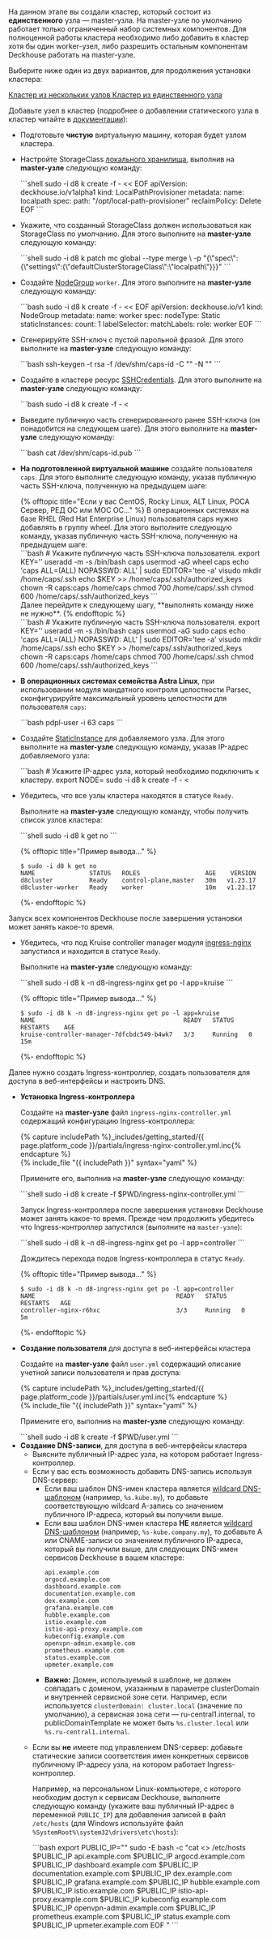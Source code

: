 <script type="text/javascript" src='{% javascript_asset_tag getting-started %}[_assets/js/getting-started.js]{% endjavascript_asset_tag %}'></script>
<script type="text/javascript" src='{% javascript_asset_tag getting-started-access %}[_assets/js/getting-started-access.js]{% endjavascript_asset_tag %}'></script>
<script type="text/javascript" src='{% javascript_asset_tag bcrypt %}[_assets/js/bcrypt.js]{% endjavascript_asset_tag %}'></script>

На данном этапе вы создали кластер, который состоит из **единственного** узла — master-узла. На master-узле по умолчанию работает только ограниченный набор системных компонентов. Для полноценной работы кластера необходимо либо добавить в кластер хотя бы один worker-узел, либо разрешить остальным компонентам Deckhouse работать на master-узле.

Выберите ниже один из двух вариантов, для продолжения установки кластера:

<div class="tabs">
        <a id='tab_layout_worker' href="javascript:void(0)" class="tabs__btn tabs__btn_revision active"
        onclick="openTabAndSaveStatus(event, 'tabs__btn_revision', 'tabs__content_worker', 'block_layout_master');
                 openTabAndSaveStatus(event, 'tabs__btn_revision', 'tabs__content_master', 'block_layout_worker');">
        Кластер из нескольких узлов
        </a>
        <a id='tab_layout_master' href="javascript:void(0)" class="tabs__btn tabs__btn_revision"
        onclick="openTabAndSaveStatus(event, 'tabs__btn_revision', 'tabs__content_master', 'block_layout_worker');
                 openTabAndSaveStatus(event, 'tabs__btn_revision', 'tabs__content_worker', 'block_layout_master');">
        Кластер из единственного узла
        </a>
</div>

<div id="block_layout_master" class="tabs__content_master" style="display: none;">
<p>Кластера, состоящего из единственного узла, может быть достаточно, например, для ознакомительных целей.</p>
<ul>
  <li>
<p>Выполните на <strong>master-узле</strong> следующую команду, для того чтобы снять с него <i>taint</i> и разрешить остальным компонентам Deckhouse работать на master-узле:</p>
<div markdown="1">
```bash
sudo -i d8 k patch nodegroup master --type json -p '[{"op": "remove", "path": "/spec/nodeTemplate/taints"}]'
```
</div>
  </li>
  <li>
<p>Настройте StorageClass <a href="/products/kubernetes-platform/documentation/v1/modules/local-path-provisioner/cr.html#localpathprovisioner">локального хранилища</a>, выполнив на <strong>master-узле</strong> следующую команду:</p>
<div markdown="1">
```shell
sudo -i d8 k create -f - << EOF
apiVersion: deckhouse.io/v1alpha1
kind: LocalPathProvisioner
metadata:
  name: localpath
spec:
  path: "/opt/local-path-provisioner"
  reclaimPolicy: Delete
EOF
```
</div>
  </li>
  <li>
<p>Укажите, что созданный StorageClass должен использоваться как StorageClass по умолчанию. Для этого выполните на <strong>master-узле</strong> следующую команду:</p>
<div markdown="1">
```shell
sudo -i d8 k patch mc global --type merge \
  -p "{\"spec\": {\"settings\":{\"defaultClusterStorageClass\":\"localpath\"}}}"
```
</div>
  </li>
</ul>
</div>

<div id="block_layout_worker" class="tabs__content_worker">
<p>Добавьте узел в кластер (подробнее о добавлении статического узла в кластер читайте в <a href="/products/kubernetes-platform/documentation/latest/modules/node-manager/examples.html#добавление-статического-узла-в-кластер">документации</a>):</p>

<ul>
  <li>
    Подготовьте <strong>чистую</strong> виртуальную машину, которая будет узлом кластера.
  </li>
  <li>
<p>Настройте StorageClass <a href="/products/kubernetes-platform/documentation/v1/modules/local-path-provisioner/cr.html#localpathprovisioner">локального хранилища</a>, выполнив на <strong>master-узле</strong> следующую команду:</p>
<div markdown="1">
```shell
sudo -i d8 k create -f - << EOF
apiVersion: deckhouse.io/v1alpha1
kind: LocalPathProvisioner
metadata:
  name: localpath
spec:
  path: "/opt/local-path-provisioner"
  reclaimPolicy: Delete
EOF
```
</div>
  </li>
  <li>
<p>Укажите, что созданный StorageClass должен использоваться как StorageClass по умолчанию. Для этого выполните на <strong>master-узле</strong> следующую команду:</p>
<div markdown="1">
```shell
sudo -i d8 k patch mc global --type merge \
  -p "{\"spec\": {\"settings\":{\"defaultClusterStorageClass\":\"localpath\"}}}"
```
</div>
  </li>
  <li>
    <p>Создайте <a href="/products/kubernetes-platform/documentation/v1/modules/node-manager/cr.html#nodegroup">NodeGroup</a> <code>worker</code>. Для этого выполните на <strong>master-узле</strong> следующую команду:</p>
<div markdown="1">
```bash
sudo -i d8 k create -f - << EOF
apiVersion: deckhouse.io/v1
kind: NodeGroup
metadata:
  name: worker
spec:
  nodeType: Static
  staticInstances:
    count: 1
    labelSelector:
      matchLabels:
        role: worker
EOF
```
</div>
  </li>
  <li>
    <p>Сгенерируйте SSH-ключ с пустой парольной фразой. Для этого выполните на <strong>master-узле</strong> следующую команду:</p>
<div markdown="1">
```bash
ssh-keygen -t rsa -f /dev/shm/caps-id -C "" -N ""
```
</div>
  </li>
  <li>
    <p>Создайте в кластере ресурс <a href="/products/kubernetes-platform/documentation/v1/modules/node-manager/cr.html#sshcredentials">SSHCredentials</a>. Для этого выполните на <strong>master-узле</strong> следующую команду:</p>
<div markdown="1">
```bash
sudo -i d8 k create -f - <<EOF
apiVersion: deckhouse.io/v1alpha2
kind: SSHCredentials
metadata:
  name: caps
spec:
  user: caps
  privateSSHKey: "`cat /dev/shm/caps-id | base64 -w0`"
EOF
```
</div>
  </li>
  <li>
    <p>Выведите публичную часть сгенерированного ранее SSH-ключа (он понадобится на следующем шаге). Для этого выполните на <strong>master-узле</strong> следующую команду:</p>
<div markdown="1">
```bash
cat /dev/shm/caps-id.pub
```
</div>
  </li>
  <li>
    <p><strong>На подготовленной виртуальной машине</strong> создайте пользователя <code>caps</code>. Для этого выполните следующую команду, указав публичную часть SSH-ключа, полученную на предыдущем шаге:</p>
{% offtopic title="Если у вас CentOS, Rocky Linux, ALT Linux, РОСА Сервер, РЕД ОС или МОС ОС..." %}
В операционных системах на базе RHEL (Red Hat Enterprise Linux) пользователя caps нужно добавлять в группу wheel. Для этого выполните следующую команду, указав публичную часть SSH-ключа, полученную на предыдущем шаге:
<div markdown="1">
```bash
# Укажите публичную часть SSH-ключа пользователя.
export KEY='<SSH-PUBLIC-KEY>'
useradd -m -s /bin/bash caps
usermod -aG wheel caps
echo 'caps ALL=(ALL) NOPASSWD: ALL' | sudo EDITOR='tee -a' visudo
mkdir /home/caps/.ssh
echo $KEY >> /home/caps/.ssh/authorized_keys
chown -R caps:caps /home/caps
chmod 700 /home/caps/.ssh
chmod 600 /home/caps/.ssh/authorized_keys
```
</div>
Далее перейдите к следующему шагу, **выполнять команду ниже не нужно**.
{% endofftopic %}
<div markdown="1">
```bash
# Укажите публичную часть SSH-ключа пользователя.
export KEY='<SSH-PUBLIC-KEY>'
useradd -m -s /bin/bash caps
usermod -aG sudo caps
echo 'caps ALL=(ALL) NOPASSWD: ALL' | sudo EDITOR='tee -a' visudo
mkdir /home/caps/.ssh
echo $KEY >> /home/caps/.ssh/authorized_keys
chown -R caps:caps /home/caps
chmod 700 /home/caps/.ssh
chmod 600 /home/caps/.ssh/authorized_keys
```
</div>
  </li>
  <li>
    <p><strong>В операционных системах семейства Astra Linux</strong>, при использовании модуля мандатного контроля целостности Parsec, сконфигурируйте максимальный уровень целостности для пользователя <code>caps</code>:</p>
<div markdown="1">
```bash
pdpl-user -i 63 caps
```
</div>
  </li>
  <li>
    <p>Создайте <a href="/products/kubernetes-platform/documentation/v1/modules/node-manager/cr.html#staticinstance">StaticInstance</a> для добавляемого узла. Для этого выполните на <strong>master-узле</strong> следующую команду, указав IP-адрес добавляемого узла:</p>
<div markdown="1">
```bash
# Укажите IP-адрес узла, который необходимо подключить к кластеру.
export NODE=<NODE-IP-ADDRESS>
sudo -i d8 k create -f - <<EOF
apiVersion: deckhouse.io/v1alpha2
kind: StaticInstance
metadata:
  name: d8cluster-worker
  labels:
    role: worker
spec:
  address: "$NODE"
  credentialsRef:
    kind: SSHCredentials
    name: caps
EOF
```
</div>
  </li>
  <li><p>Убедитесь, что все узлы кластера находятся в статусе <code>Ready</code>.</p>
<p>Выполните на <strong>master-узле</strong> следующую команду, чтобы получить список узлов кластера:</p>
<div markdown="1">
```shell
sudo -i d8 k get no
```
</div>

{% offtopic title="Пример вывода..." %}
```
$ sudo -i d8 k get no
NAME               STATUS   ROLES                  AGE    VERSION
d8cluster          Ready    control-plane,master   30m   v1.23.17
d8cluster-worker   Ready    worker                 10m   v1.23.17
```
{%- endofftopic %}
  </li>
</ul>
</div>

<p>Запуск всех компонентов Deckhouse после завершения установки может занять какое-то время.</p>

<ul>
<li><p>Убедитесь, что под Kruise controller manager модуля <a href="/products/kubernetes-platform/documentation/v1/modules/ingress-nginx/">ingress-nginx</a> запустился и находится в статусе <code>Ready</code>.</p>
<p>Выполните на <strong>master-узле</strong> следующую команду:</p>

<div markdown="1">
```shell
sudo -i d8 k -n d8-ingress-nginx get po -l app=kruise
```
</div>

{% offtopic title="Пример вывода..." %}
```
$ sudo -i d8 k -n d8-ingress-nginx get po -l app=kruise
NAME                                         READY   STATUS    RESTARTS    AGE
kruise-controller-manager-7dfcbdc549-b4wk7   3/3     Running   0           15m
```
{%- endofftopic %}
</li></ul>

Далее нужно создать Ingress-контроллер, создать пользователя для доступа в веб-интерфейсы и настроить DNS.

<ul><li><p><strong>Установка Ingress-контроллера</strong></p>
<p>Создайте на <strong>master-узле</strong> файл <code>ingress-nginx-controller.yml</code> содержащий конфигурацию Ingress-контроллера:</p>
{% capture includePath %}_includes/getting_started/{{ page.platform_code }}/partials/ingress-nginx-controller.yml.inc{% endcapture %}
<div markdown="1">
{% include_file "{{ includePath }}" syntax="yaml" %}
</div>
<p>Примените его, выполнив на <strong>master-узле</strong> следующую команду:</p>

<div markdown="1">
```shell
sudo -i d8 k create -f $PWD/ingress-nginx-controller.yml
```
</div>

<p>Запуск Ingress-контроллера после завершения установки Deckhouse может занять какое-то время. Прежде чем продолжить убедитесь что Ingress-контроллер запустился (выполните на <code>master-узле</code>):</p>

<div markdown="1">
```shell
sudo -i d8 k -n d8-ingress-nginx get po -l app=controller
```
</div>

<p>Дождитесь перехода подов Ingress-контроллера в статус <code>Ready</code>.</p>

{% offtopic title="Пример вывода..." %}
```
$ sudo -i d8 k -n d8-ingress-nginx get po -l app=controller
NAME                                       READY   STATUS    RESTARTS   AGE
controller-nginx-r6hxc                     3/3     Running   0          5m
```
{%- endofftopic %}
</li>
<li><p><strong>Создание пользователя</strong> для доступа в веб-интерфейсы кластера</p>
<p>Создайте на <strong>master-узле</strong> файл <code>user.yml</code> содержащий описание учетной записи пользователя и прав доступа:</p>
{% capture includePath %}_includes/getting_started/{{ page.platform_code }}/partials/user.yml.inc{% endcapture %}
<div markdown="1">
{% include_file "{{ includePath }}" syntax="yaml" %}
</div>
<p>Примените его, выполнив на <strong>master-узле</strong> следующую команду:</p>
<div markdown="1">
```shell
sudo -i d8 k create -f $PWD/user.yml
```
</div>
</li>
<li><strong>Создание DNS-записи</strong>, для доступа в веб-интерфейсы кластера
  <ul><li>Выясните публичный IP-адрес узла, на котором работает Ingress-контроллер.</li>
  <li>Если у вас есть возможность добавить DNS-запись используя DNS-сервер:
    <ul>
      <li>Если ваш шаблон DNS-имен кластера является <a href="https://en.wikipedia.org/wiki/Wildcard_DNS_record">wildcard
        DNS-шаблоном</a> (например, <code>%s.kube.my</code>), то добавьте соответствующую wildcard A-запись со значением публичного IP-адреса, который вы получили выше.
      </li>
      <li>
        Если ваш шаблон DNS-имен кластера <strong>НЕ</strong> является <a
              href="https://en.wikipedia.org/wiki/Wildcard_DNS_record">wildcard DNS-шаблоном</a> (например, <code>%s-kube.company.my</code>),
        то добавьте А или CNAME-записи со значением публичного IP-адреса, который вы
        получили выше, для следующих DNS-имен сервисов Deckhouse в вашем кластере:
        <div class="highlight">
<pre class="highlight">
<code example-hosts>api.example.com
argocd.example.com
dashboard.example.com
documentation.example.com
dex.example.com
grafana.example.com
hubble.example.com
istio.example.com
istio-api-proxy.example.com
kubeconfig.example.com
openvpn-admin.example.com
prometheus.example.com
status.example.com
upmeter.example.com</code>
</pre>
        </div>
      </li>
      <li><strong>Важно:</strong> Домен, используемый в шаблоне, не должен совпадать с доменом, указанным в параметре clusterDomain и внутренней сервисной зоне сети. Например, если используется <code>clusterDomain: cluster.local</code> (значение по умолчанию), а сервисная зона сети — ru-central1.internal, то publicDomainTemplate не может быть <code>%s.cluster.local</code> или <code>%s.ru-central1.internal</code>.
      </li>
    </ul>
  </li>

  <li><p>Если вы <strong>не</strong> имеете под управлением DNS-сервер: добавьте статические записи соответствия имен конкретных сервисов публичному IP-адресу узла, на котором работает Ingress-контроллер.</p><p>Например, на персональном Linux-компьютере, с которого необходим доступ к сервисам Deckhouse, выполните следующую команду (укажите ваш публичный IP-адрес в переменной <code>PUBLIC_IP</code>) для добавления записей в файл <code>/etc/hosts</code> (для Windows используйте файл <code>%SystemRoot%\system32\drivers\etc\hosts</code>):</p>
<div markdown="1">
```bash
export PUBLIC_IP="<PUBLIC_IP>"
sudo -E bash -c "cat <<EOF >> /etc/hosts
$PUBLIC_IP api.example.com
$PUBLIC_IP argocd.example.com
$PUBLIC_IP dashboard.example.com
$PUBLIC_IP documentation.example.com
$PUBLIC_IP dex.example.com
$PUBLIC_IP grafana.example.com
$PUBLIC_IP hubble.example.com
$PUBLIC_IP istio.example.com
$PUBLIC_IP istio-api-proxy.example.com
$PUBLIC_IP kubeconfig.example.com
$PUBLIC_IP openvpn-admin.example.com
$PUBLIC_IP prometheus.example.com
$PUBLIC_IP status.example.com
$PUBLIC_IP upmeter.example.com
EOF
"
```
</div>
</li>
</ul>

<script type="text/javascript">
$(document).ready(function () {
    generate_password(true);
    update_parameter('dhctl-user-password-hash', 'password', '<GENERATED_PASSWORD_HASH>', null, null);
    update_parameter('dhctl-user-password-hash', null, '<GENERATED_PASSWORD_HASH>', null, '[user-yml]');
    update_parameter('dhctl-user-password', null, '<GENERATED_PASSWORD>', null, '[user-yml]');
    update_parameter('dhctl-user-password', null, '<GENERATED_PASSWORD>', null, 'code span.c1');
    update_domain_parameters();
    config_highlight();
});

</script>
